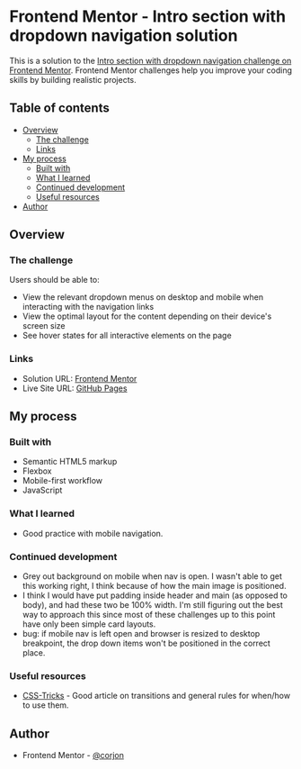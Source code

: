 # Frontend Mentor - Intro section with dropdown navigation solution

This is a solution to the [Intro section with dropdown navigation challenge on Frontend Mentor](https://www.frontendmentor.io/challenges/intro-section-with-dropdown-navigation-ryaPetHE5). Frontend Mentor challenges help you improve your coding skills by building realistic projects. 

## Table of contents

- [Overview](#overview)
  - [The challenge](#the-challenge)
  - [Links](#links)
- [My process](#my-process)
  - [Built with](#built-with)
  - [What I learned](#what-i-learned)
  - [Continued development](#continued-development)
  - [Useful resources](#useful-resources)
- [Author](#author)

## Overview

### The challenge

Users should be able to:

- View the relevant dropdown menus on desktop and mobile when interacting with the navigation links
- View the optimal layout for the content depending on their device's screen size
- See hover states for all interactive elements on the page

### Links

- Solution URL: [Frontend Mentor](https://your-solution-url.com)
- Live Site URL: [GitHub Pages](https://your-live-site-url.com)

## My process

### Built with

- Semantic HTML5 markup
- Flexbox
- Mobile-first workflow
- JavaScript

### What I learned

- Good practice with mobile navigation.

### Continued development

- Grey out background on mobile when nav is open. I wasn't able to get this working right, I think because of how the main image is positioned.
- I think I would have put padding inside header and main (as opposed to body), and had these two be 100% width. I'm still figuring out the best way to approach this since most of these challenges up to this point have only been simple card layouts. 
- bug: if mobile nav is left open and browser is resized to desktop breakpoint, the drop down items won't be positioned in the correct place.

### Useful resources

- [CSS-Tricks](https://css-tricks.com/ease-out-in-ease-in-out/) - Good article on transitions and general rules for when/how to use them.

## Author

- Frontend Mentor - [@corjon](https://www.frontendmentor.io/profile/corjon)